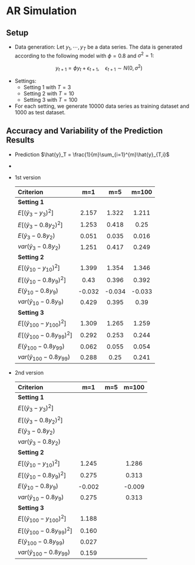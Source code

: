 # AR Simulation
## Setup

- Data generation: Let ${y_1,\cdots,y_T}$ be a data series. The data is generated according to the following model with $\phi = 0.8$ and $\sigma^2 = 1$:

$$ y_{t+1} = \phi y_t + \epsilon_{t+1}, \quad \epsilon_{t+1} \sim N(0, \sigma^2)$$

- Settings:
  - Setting 1 with $T=3$
  - Setting 2 with $T=10$
  - Setting 3 with $T=100$
- For each setting, we generate $10000$ data series as training dataset and $1000$ as test dataset.


## Accuracy and Variability of the Prediction Results
- Prediction $\hat{y}_T = \frac{1}{m}\sum_{i=1}^{m}\hat{y}_{T,i}$
-
- 1st version

    | Criterion                          |  m=1   |  m=5   | m=100  |
    | :--------------------------------- | :----: | :----: | :----: |
    | **Setting 1**                      |        |        |        |
    | $E[(\hat{y}_3 - y_3)^2]$           | 2.157  | 1.322  | 1.211  |
    | $E[(\hat{y}_3 - 0.8y_2)^2]$        | 1.253  | 0.418  |  0.25  |
    | $E(\hat{y}_3 - 0.8y_2)$            | 0.051  | 0.035  | 0.016  |
    | $var(\hat{y}_3 - 0.8y_2)$          | 1.251  | 0.417  | 0.249  |
    | **Setting 2**                      |        |        |        |
    | $E[(\hat{y}_{10} - y_{10})^2]$     | 1.399  | 1.354  | 1.346  |
    | $E[(\hat{y}_{10} - 0.8y_9)^2]$     |  0.43  | 0.396  | 0.392  |
    | $E(\hat{y}_{10} - 0.8y_9)$         | -0.032 | -0.034 | -0.033 |
    | $var(\hat{y}_{10} - 0.8y_9)$       | 0.429  | 0.395  |  0.39  |
    | **Setting 3**                      |        |        |        |
    | $E[(\hat{y}_{100} - y_{100})^2]$   | 1.309  | 1.265  | 1.259  |
    | $E[(\hat{y}_{100} - 0.8y_{99})^2]$ | 0.292  | 0.253  | 0.244  |
    | $E(\hat{y}_{100} - 0.8y_{99})$     | 0.062  | 0.055  | 0.054  |
    | $var(\hat{y}_{100} - 0.8y_{99})$   | 0.288  |  0.25  | 0.241  |

- 2nd version

    | Criterion                          |  m=1   | m=5 |  m=100  |
    | :--------------------------------- |:------:|:---:|:-------:|
    | **Setting 1**                      |        |     |         |
    | $E[(\hat{y}_3 - y_3)^2]$           |        |     |         |
    | $E[(\hat{y}_3 - 0.8y_2)^2]$        |        |     |         |
    | $E(\hat{y}_3 - 0.8y_2)$            |        |     |         |
    | $var(\hat{y}_3 - 0.8y_2)$          |        |     |         |
    | **Setting 2**                      |        |     |         |
    | $E[(\hat{y}_{10} - y_{10})^2]$     | 1.245  |     |  1.286  |
    | $E[(\hat{y}_{10} - 0.8y_9)^2]$     | 0.275  |     |  0.313  |
    | $E(\hat{y}_{10} - 0.8y_9)$         | -0.002 |     | -0.009  |
    | $var(\hat{y}_{10} - 0.8y_9)$       | 0.275  |     |  0.313  |
    | **Setting 3**                      |        |     |         |
    | $E[(\hat{y}_{100} - y_{100})^2]$   | 1.188  |     |         |
    | $E[(\hat{y}_{100} - 0.8y_{99})^2]$ | 0.160  |     |         |
    | $E(\hat{y}_{100} - 0.8y_{99})$     | 0.027  |     |         |
    | $var(\hat{y}_{100} - 0.8y_{99})$   | 0.159  |     |         |
